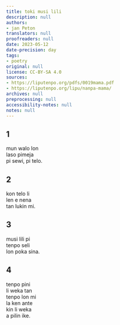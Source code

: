 ```yaml
---
title: toki musi lili
description: null
authors:
- jan Peton
translators: null
proofreaders: null
date: 2023-05-12
date-precision: day
tags:
- poetry
original: null
license: CC-BY-SA 4.0
sources:
- https://liputenpo.org/pdfs/0019mama.pdf
- https://liputenpo.org/lipu/nanpa-mama/
archives: null
preprocessing: null
accessibility-notes: null
notes: null
---
```


## 1
mun walo lon  
laso pimeja  
pi sewi, pi telo.
## 2
kon telo li  
len e nena  
tan lukin mi.
## 3
musi lili pi  
tenpo seli  
lon poka sina.
## 4
tenpo pini  
li weka tan  
tenpo lon mi  
la ken ante  
kin li weka  
a pilin ike.